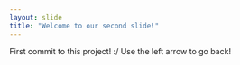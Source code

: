 ```yaml
---
layout: slide
title: "Welcome to our second slide!"
---
```

First commit to this project! :/
Use the left arrow to go back!
